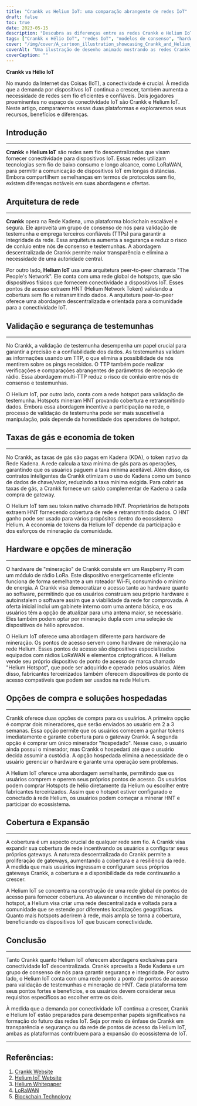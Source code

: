 ```yaml
---
title: "Crankk vs Helium IoT: uma comparação abrangente de redes IoT"
draft: false
toc: true
date: 2023-05-15
description: "Descubra as diferenças entre as redes Crankk e Helium IoT, seus modelos de consenso, hardware de mineração, taxas de gás e muito mais."
tags: ["Crankk x Hélio IoT", "redes IoT", "modelos de consenso", "hardware de mineração", "taxas de gás", "blockchain", "LoRaWAN", "conectividade IoT", "comunicação sem fio", "Internet das Coisas", "redes descentralizadas", "dispositivos de baixa potência", "soluções IoT", "dispositivos inteligentes", "aplicações IoT", "transmissão de dados", "soluções de conectividade", "tecnologia IoT", "comparação de rede", "redes sem fio"]
cover: "/img/cover/A_cartoon_illustration_showcasing_Crankk_and_Helium_IoT.png"
coverAlt: "Uma ilustração de desenho animado mostrando as redes Crankk e Helium IoT conectando dispositivos inteligentes em um ambiente descentralizado e sem fio."
coverCaption: ""
---
```


**Crankk vs Hélio IoT**

No mundo da Internet das Coisas (IoT), a conectividade é crucial. À medida que a demanda por dispositivos IoT continua a crescer, também aumenta a necessidade de redes sem fio eficientes e confiáveis. Dois jogadores proeminentes no espaço de conectividade IoT são Crankk e Helium IoT. Neste artigo, compararemos essas duas plataformas e exploraremos seus recursos, benefícios e diferenças.

## Introdução

______

**Crankk** e **Helium IoT** são redes sem fio descentralizadas que visam fornecer conectividade para dispositivos IoT. Essas redes utilizam tecnologias sem fio de baixo consumo e longo alcance, como LoRaWAN, para permitir a comunicação de dispositivos IoT em longas distâncias. Embora compartilhem semelhanças em termos de protocolos sem fio, existem diferenças notáveis em suas abordagens e ofertas.

## Arquitetura de rede

______

**Crankk** opera na Rede Kadena, uma plataforma blockchain escalável e segura. Ele aproveita um grupo de consenso de nós para validação de testemunha e emprega terceiros confiáveis (TTPs) para garantir a integridade da rede. Essa arquitetura aumenta a segurança e reduz o risco de conluio entre nós de consenso e testemunhas. A abordagem descentralizada de Crankk permite maior transparência e elimina a necessidade de uma autoridade central.

Por outro lado, **Helium IoT** usa uma arquitetura peer-to-peer chamada "The People's Network". Ele conta com uma rede global de hotspots, que são dispositivos físicos que fornecem conectividade a dispositivos IoT. Esses pontos de acesso extraem HNT (Helium Network Token) validando a cobertura sem fio e retransmitindo dados. A arquitetura peer-to-peer oferece uma abordagem descentralizada e orientada para a comunidade para a conectividade IoT.

## Validação e segurança de testemunhas

______

No Crankk, a validação de testemunha desempenha um papel crucial para garantir a precisão e a confiabilidade dos dados. As testemunhas validam as informações usando um TTP, o que elimina a possibilidade de nós mentirem sobre os pings recebidos. O TTP também pode realizar verificações e comparações abrangentes de parâmetros de recepção de rádio. Essa abordagem multi-TTP reduz o risco de conluio entre nós de consenso e testemunhas.

O Helium IoT, por outro lado, conta com a rede hotspot para validação de testemunha. Hotspots mineram HNT provando cobertura e retransmitindo dados. Embora essa abordagem incentive a participação na rede, o processo de validação de testemunha pode ser mais suscetível à manipulação, pois depende da honestidade dos operadores de hotspot.

## Taxas de gás e economia de token

______

No Crankk, as taxas de gás são pagas em Kadena (KDA), o token nativo da Rede Kadena. A rede calcula a taxa mínima de gás para as operações, garantindo que os usuários paguem a taxa mínima aceitável. Além disso, os contratos inteligentes da Crankk otimizam o uso do Kadena como um banco de dados de chave/valor, reduzindo a taxa mínima exigida. Para cobrir as taxas de gás, a Crankk fornece um saldo complementar de Kadena a cada compra de gateway.

O Helium IoT tem seu token nativo chamado HNT. Proprietários de hotspots extraem HNT fornecendo cobertura de rede e retransmitindo dados. O HNT ganho pode ser usado para vários propósitos dentro do ecossistema Helium. A economia de tokens da Helium IoT depende da participação e dos esforços de mineração da comunidade.

## Hardware e opções de mineração

______

O hardware de "mineração" de Crankk consiste em um Raspberry Pi com um módulo de rádio LoRa. Este dispositivo energeticamente eficiente funciona de forma semelhante a um roteador Wi-Fi, consumindo o mínimo de energia. A Crankk visa democratizar o acesso tanto ao hardware quanto ao software, permitindo que os usuários construam seu próprio hardware e autoinstalem o software assim que a viabilidade da rede for comprovada. A oferta inicial inclui um gabinete interno com uma antena básica, e os usuários têm a opção de atualizar para uma antena maior, se necessário. Eles também podem optar por mineração dupla com uma seleção de dispositivos de hélio aprovados.

O Helium IoT oferece uma abordagem diferente para hardware de mineração. Os pontos de acesso servem como hardware de mineração na rede Helium. Esses pontos de acesso são dispositivos especializados equipados com rádios LoRaWAN e elementos criptográficos. A Helium vende seu próprio dispositivo de ponto de acesso de marca chamado "Helium Hotspot", que pode ser adquirido e operado pelos usuários. Além disso, fabricantes terceirizados também oferecem dispositivos de ponto de acesso compatíveis que podem ser usados na rede Helium.

## Opções de compra e soluções hospedadas

______

Crankk oferece duas opções de compra para os usuários. A primeira opção é comprar dois mineradores, que serão enviados ao usuário em 2 a 3 semanas. Essa opção permite que os usuários comecem a ganhar tokens imediatamente e garante cobertura para o gateway Crankk. A segunda opção é comprar um único minerador "hospedado". Nesse caso, o usuário ainda possui o minerador, mas Crankk o hospedará até que o usuário decida assumir a custódia. A opção hospedada elimina a necessidade de o usuário gerenciar o hardware e garante uma operação sem problemas.

A Helium IoT oferece uma abordagem semelhante, permitindo que os usuários comprem e operem seus próprios pontos de acesso. Os usuários podem comprar Hotspots de hélio diretamente da Helium ou escolher entre fabricantes terceirizados. Assim que o hotspot estiver configurado e conectado à rede Helium, os usuários podem começar a minerar HNT e participar do ecossistema.

## Cobertura e Expansão

______

A cobertura é um aspecto crucial de qualquer rede sem fio. A Crankk visa expandir sua cobertura de rede incentivando os usuários a configurar seus próprios gateways. A natureza descentralizada do Crankk permite a proliferação de gateways, aumentando a cobertura e a resiliência da rede. À medida que mais usuários ingressam e configuram seus próprios gateways Crankk, a cobertura e a disponibilidade da rede continuarão a crescer.

A Helium IoT se concentra na construção de uma rede global de pontos de acesso para fornecer cobertura. Ao alavancar o incentivo de mineração de hotspot, a Helium visa criar uma rede descentralizada e voltada para a comunidade que se estende por diferentes localizações geográficas. Quanto mais hotspots aderirem à rede, mais ampla se torna a cobertura, beneficiando os dispositivos IoT que buscam conectividade.


## Conclusão

______

Tanto Crankk quanto Helium IoT oferecem abordagens exclusivas para conectividade IoT descentralizada. Crankk aproveita a Rede Kadena e um grupo de consenso de nós para garantir segurança e integridade. Por outro lado, o Helium IoT conta com uma rede ponto a ponto de pontos de acesso para validação de testemunhas e mineração de HNT. Cada plataforma tem seus pontos fortes e benefícios, e os usuários devem considerar seus requisitos específicos ao escolher entre os dois.

À medida que a demanda por conectividade IoT continua a crescer, Crankk e Helium IoT estão preparados para desempenhar papéis significativos na formação do futuro das redes IoT. Seja por meio da ênfase de Crankk em transparência e segurança ou da rede de pontos de acesso da Helium IoT, ambas as plataformas contribuem para a expansão do ecossistema de IoT.

______

## Referências:

1. [Crankk Website](https://crankk.io/)
2. [Helium IoT Website](https://www.helium.com/)
3. [Helium Whitepaper](https://whitepaper.io/document/649/helium-whitepaper)
4. [LoRaWAN](https://lora-alliance.org/about-lorawan)
5. [Blockchain Technology](https://www.investopedia.com/terms/b/blockchain.asp)
